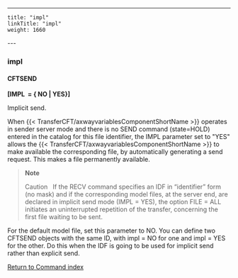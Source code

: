 ---
    title: "impl"
    linkTitle: "impl"
    weight: 1660
---<span id="impl"></span>

### impl

#### CFTSEND

**[IMPL  = { NO
&#124; YES}]**

Implicit send.

When {{< TransferCFT/axwayvariablesComponentShortName  >}} operates in sender server mode and there is no SEND
command (state=HOLD) entered in the catalog for this file identifier,
the IMPL parameter set to "YES" allows the {{< TransferCFT/axwayvariablesComponentShortName  >}} to make available the corresponding file, by automatically generating
a send request. This makes a file permanently available.

> **Note**
>
> Caution  
> If the RECV command specifies an IDF in “identifier” form (no mask) and if the corresponding model files, at the server end, are declared in implicit send mode (IMPL = YES), the option FILE = ALL initiates an uninterrupted repetition of the transfer, concerning the first file waiting to be sent.

For the default model file,
set this parameter to NO. You can define two
CFTSEND objects with the same ID, with impl
= NO for one and impl = YES
for the other. Do this when the IDF is going to be used for implicit
send rather than explicit send.

[Return to Command index](../../)
